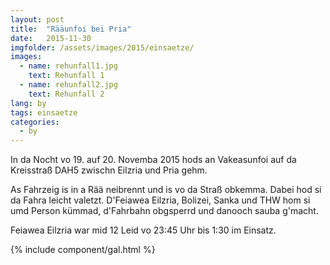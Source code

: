 ```yaml
---
layout: post
title:  "Rääunfoi bei Pria"
date:   2015-11-30
imgfolder: /assets/images/2015/einsaetze/
images:
  - name: rehunfall1.jpg
    text: Rehunfall 1
  - name: rehunfall2.jpg
    text: Rehunfall 2
lang: by
tags: einsaetze
categories:
  - by
---
```


In da Nocht vo 19. auf 20. Novemba 2015 hods an Vakeasunfoi auf da Kreisstraß DAH5 zwischn Eilzria und Pria gehm.

As Fahrzeig is in a Rää neibrennt und is vo da Straß obkemma. Dabei hod si da Fahra leicht valetzt. D'Feiawea Eilzria, Bolizei, Sanka und THW hom si umd Person kümmad, d'Fahrbahn obgsperrd und danooch sauba g'macht.

Feiawea Eilzria war mid 12 Leid vo 23:45 Uhr bis 1:30 im Einsatz.

{% include component/gal.html %}

